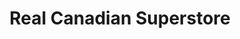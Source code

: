 ---
title: "Real Canadian Superstore"
url: /regina/real-canadian-superstore-rochdale-boulevard/
shop: supermarket
---